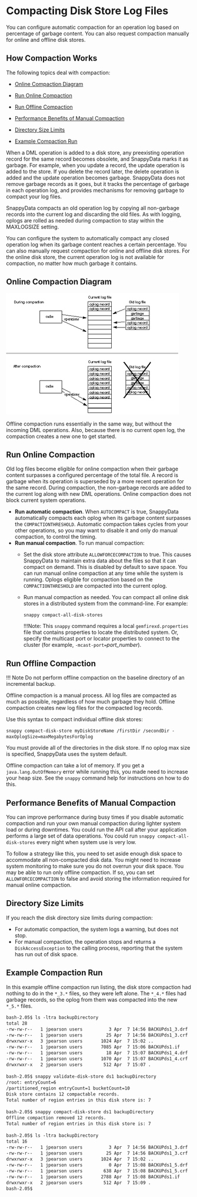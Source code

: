 # Compacting Disk Store Log Files

You can configure automatic compaction for an operation log based on percentage of garbage content. You can also request compaction manually for online and offline disk stores.

## How Compaction Works

The following topics deal with compaction:

-   [Online Compaction Diagram](#online-compact)

-   [Run Online Compaction](#run-online-compact)

-   [Run Offline Compaction](#run-offline-compact)

-   [Performance Benefits of Manual Compaction](#performance-benefits)

-   [Directory Size Limits](#directory-limits)

-   [Example Compaction Run](#example-compact)

<a id="intro"></a>

When a DML operation is added to a disk store, any preexisting operation record for the same record becomes obsolete, and SnappyData marks it as garbage. For example, when you update a record, the update operation is added to the store. If you delete the record later, the delete operation is added and the update operation becomes garbage. SnappyData does not remove garbage records as it goes, but it tracks the percentage of garbage in each operation log, and provides mechanisms for removing garbage to compact your log files.

SnappyData compacts an old operation log by copying all non-garbage records into the current log and discarding the old files. As with logging, oplogs are rolled as needed during compaction to stay within the MAXLOGSIZE setting.

You can configure the system to automatically compact any closed operation log when its garbage content reaches a certain percentage. You can also manually request compaction for online and offline disk stores. For the online disk store, the current operation log is not available for compaction, no matter how much garbage it contains.

<a id="online-compact"></a>
## Online Compaction Diagram
![Compaction](../../../Images/diskStores-3.gif)

Offline compaction runs essentially in the same way, but without the incoming DML operations. Also, because there is no current open log, the compaction creates a new one to get started.

<a id="run-online-compact"></a>
## Run Online Compaction

Old log files become eligible for online compaction when their garbage content surpasses a configured percentage of the total file. A record is garbage when its operation is superseded by a more recent operation for the same record. During compaction, the non-garbage records are added to the current log along with new DML operations. Online compaction does not block current system operations.

-   **Run automatic compaction**. When `AUTOCOMPACT` is true, SnappyData automatically compacts each oplog when its garbage content surpasses the `COMPACTIONTHRESHOLD`. Automatic compaction takes cycles from your other operations, so you may want to disable it and only do manual compaction, to control the timing.
-   **Run manual compaction**. To run manual compaction:
    -   Set the disk store attribute `ALLOWFORCECOMPACTION` to true. This causes SnappyData to maintain extra data about the files so that it can compact on demand. This is disabled by default to save space. You can run manual online compaction at any time while the system is running. Oplogs eligible for compaction based on the `COMPACTIONTHRESHOLD` are compacted into the current oplog.

    -   Run manual compaction as needed. You can compact all online disk stores in a distributed system from the command-line. For example:

        ``` pre
        snappy compact-all-disk-stores
        ```

        !!!Note:
        	This `snappy` command requires a local `gemfirexd.properties` file that contains properties to locate the distributed system. Or, specify the multicast port or locator properties to connect to the cluster (for example, `-mcast-port=`*port_number*). </p>

<a id="run-offline-compact"></a>
## Run Offline Compaction

!!! Note
	Do not perform offline compaction on the baseline directory of an incremental backup.</p>

Offline compaction is a manual process. All log files are compacted as much as possible, regardless of how much garbage they hold. Offline compaction creates new log files for the compacted log records.

Use this syntax to compact individual offline disk stores:

``` pre
snappy compact-disk-store myDiskStoreName /firstDir /secondDir -maxOplogSize=maxMegabytesForOplog
```

You must provide all of the directories in the disk store. If no oplog max size is specified, SnappyData uses the system default.

Offline compaction can take a lot of memory. If you get a `java.lang.OutOfMemory` error while running this, you made need to increase your heap size. See the `snappy` command help for instructions on how to do this.

<a id="performance-benefits"></a>
## Performance Benefits of Manual Compaction

You can improve performance during busy times if you disable automatic compaction and run your own manual compaction during lighter system load or during downtimes. You could run the API call after your application performs a large set of data operations. You could run `snappy compact-all-disk-stores` every night when system use is very low.

To follow a strategy like this, you need to set aside enough disk space to accommodate all non-compacted disk data. You might need to increase system monitoring to make sure you do not overrun your disk space. You may be able to run only offline compaction. If so, you can set `ALLOWFORCECOMPACTION` to false and avoid storing the information required for manual online compaction.

<a id="directory-limits"></a>
## Directory Size Limits

If you reach the disk directory size limits during compaction:

-   For automatic compaction, the system logs a warning, but does not stop.
-   For manual compaction, the operation stops and returns a `DiskAccessException` to the calling process, reporting that the system has run out of disk space.

<a id="example-compact"></a>
## Example Compaction Run

In this example offline compaction run listing, the disk store compaction had nothing to do in the `*_3.*` files, so they were left alone. The `*_4.*` files had garbage records, so the oplog from them was compacted into the new `*_5.*` files.

``` pre
bash-2.05$ ls -ltra backupDirectory
total 28
-rw-rw-r--   1 jpearson users          3 Apr  7 14:56 BACKUPds1_3.drf
-rw-rw-r--   1 jpearson users         25 Apr  7 14:56 BACKUPds1_3.crf
drwxrwxr-x   3 jpearson users       1024 Apr  7 15:02 ..
-rw-rw-r--   1 jpearson users       7085 Apr  7 15:06 BACKUPds1.if
-rw-rw-r--   1 jpearson users         18 Apr  7 15:07 BACKUPds1_4.drf
-rw-rw-r--   1 jpearson users       1070 Apr  7 15:07 BACKUPds1_4.crf
drwxrwxr-x   2 jpearson users        512 Apr  7 15:07 .

bash-2.05$ snappy validate-disk-store ds1 backupDirectory
/root: entryCount=6
/partitioned_region entryCount=1 bucketCount=10
Disk store contains 12 compactable records.
Total number of region entries in this disk store is: 7

bash-2.05$ snappy compact-disk-store ds1 backupDirectory
Offline compaction removed 12 records.
Total number of region entries in this disk store is: 7

bash-2.05$ ls -ltra backupDirectory
total 16
-rw-rw-r--   1 jpearson users          3 Apr  7 14:56 BACKUPds1_3.drf
-rw-rw-r--   1 jpearson users         25 Apr  7 14:56 BACKUPds1_3.crf
drwxrwxr-x   3 jpearson users       1024 Apr  7 15:02 ..
-rw-rw-r--   1 jpearson users          0 Apr  7 15:08 BACKUPds1_5.drf
-rw-rw-r--   1 jpearson users        638 Apr  7 15:08 BACKUPds1_5.crf
-rw-rw-r--   1 jpearson users       2788 Apr  7 15:08 BACKUPds1.if
drwxrwxr-x   2 jpearson users        512 Apr  7 15:09 .
bash-2.05$
```
